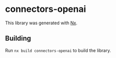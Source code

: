 # connectors-openai

This library was generated with [Nx](https://nx.dev).

## Building

Run `nx build connectors-openai` to build the library.
